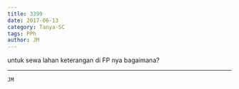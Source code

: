 ```yaml
---
title: 3399
date: 2017-06-13
category: Tanya-SC
tags: PPh
author: JM
---
```


untuk sewa lahan keterangan di FP nya bagaimana?

---



`JM`
